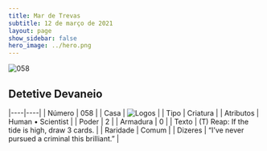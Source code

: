 ```yaml
---
title: Mar de Trevas
subtitle: 12 de março de 2021
layout: page
show_sidebar: false
hero_image: ../hero.png
---
```


![058](https://cdn.keyforgegame.com/media/card_front/pt/496_058_62CW2HFM6HQC_pt.png)

## Detetive Devaneio

|----|----|
| Número | 058 |
| Casa | ![Logos](https://archonarcana.com/images/thumb/c/ce/Logos.png/22px-Logos.png "Logos") |
| Tipo | Criatura |
| Atributos | Human • Scientist |
| Poder | 2 |
| Armadura | 0 |
| Texto | (T) Reap: If the tide is high, draw 3 cards. |
| Raridade | Comum |
| Dizeres | “I’ve never pursued a criminal this brilliant.” |
